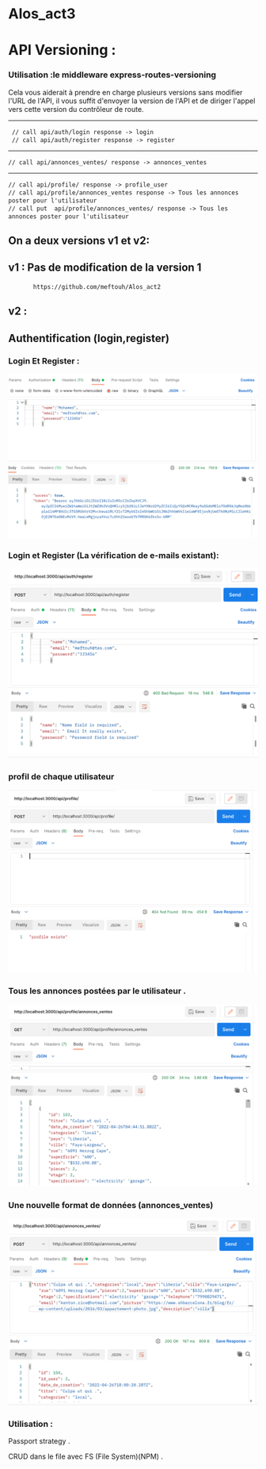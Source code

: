# Alos_act3

# API Versioning :

### Utilisation  :le middleware express-routes-versioning

Cela vous aiderait à prendre en charge plusieurs versions sans modifier l'URL de l'API, il vous suffit d'envoyer la version de l'API et de diriger l'appel vers cette version du contrôleur de route.

----------------------------------------


     // call api/auth/login response -> login 
     // call api/auth/register response -> register
----------------------------------------

    // call api/annonces_ventes/ response -> annonces_ventes
----------------------------------------

    // call api/profile/ response -> profile_user
    // call api/profile/annonces_ventes response -> Tous les annonces poster pour l'utilisateur
    // call put  api/profile/annonces_ventes/ response -> Tous les annonces poster pour l'utilisateur



## On a deux versions v1 et v2:

## v1 :        Pas de modification de la version 1

           https://github.com/meftouh/Alos_act2

## v2 : 
    
  ## Authentification (login,register) 
  
   ### Login Et Register :
      
  ![](images/Capture%20d’écran%202022-04-26%20à%2018.39.05.png)

   ### Login et Register (La vérification de e-mails existant): 
   
   ![](images/Capture%20d’écran%202022-04-26%20à%2018.58.23.png)

   
  ### profil de chaque utilisateur 
   ![](images/Capture%20d’écran%202022-04-26%20à%2019.01.07.png)

  
   ### Tous les annonces postées par le utilisateur . 
  
   ![]( images/Capture%20d’écran%202022-04-26%20à%2019.01.36.png)


  ### Une nouvelle format de données (annonces_ventes)
  
   ![](images/Capture%20d’écran%202022-04-26%20à%2019.00.27.png)

  
  ### Utilisation : 
   
   Passport strategy .
  
   CRUD dans le file avec  FS (File System)(NPM)  .
  
